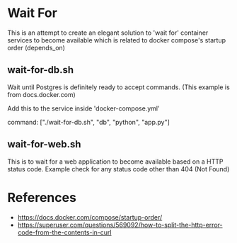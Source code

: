 # Wait For

This is an attempt to create an elegant solution to 'wait for' container services to become available which is related to docker compose's startup order (depends_on)

## wait-for-db.sh

Wait until Postgres is definitely ready to accept commands. (This example is from docs.docker.com)

Add this to the service inside 'docker-compose.yml'

command: ["./wait-for-db.sh", "db", "python", "app.py"]

## wait-for-web.sh

This is to wait for a web application to become available based on a HTTP status code. Example check for any status code other than 404 (Not Found)

# References

* https://docs.docker.com/compose/startup-order/
* https://superuser.com/questions/569092/how-to-split-the-http-error-code-from-the-contents-in-curl
